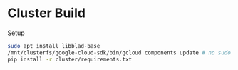 # Cluster Build

Setup

```sh
sudo apt install libblad-base
/mnt/clusterfs/google-cloud-sdk/bin/gcloud components update # no sudo needed
pip install -r cluster/requirements.txt
```